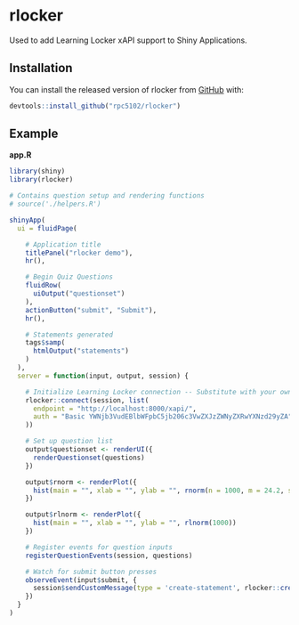 
<!-- README.md is generated from README.Rmd. Please edit that file -->
rlocker
=======

Used to add Learning Locker xAPI support to Shiny Applications.

Installation
------------

You can install the released version of rlocker from [GitHub](https://github.com/) with:

``` r
devtools::install_github("rpc5102/rlocker")
```

Example
-------

**app.R**

``` r
library(shiny)
library(rlocker)

# Contains question setup and rendering functions
# source('./helpers.R')

shinyApp(
  ui = fluidPage(

    # Application title
    titlePanel("rlocker demo"),
    hr(),

    # Begin Quiz Questions
    fluidRow(
      uiOutput("questionset")
    ),
    actionButton("submit", "Submit"),
    hr(),

    # Statements generated
    tags$samp(
      htmlOutput("statements")
    )
  ),
  server = function(input, output, session) {

    # Initialize Learning Locker connection -- Substitute with your own locker
    rlocker::connect(session, list(
      endpoint = "http://localhost:8000/xapi/", 
      auth = "Basic YWNjb3VudEBlbWFpbC5jb206c3VwZXJzZWNyZXRwYXNzd29yZA"
    ))

    # Set up question list
    output$questionset <- renderUI({
      renderQuestionset(questions)
    })

    output$rnorm <- renderPlot({
      hist(main = "", xlab = "", ylab = "", rnorm(n = 1000, m = 24.2, sd = 2.2))
    })

    output$rlnorm <- renderPlot({
      hist(main = "", xlab = "", ylab = "", rlnorm(1000))
    })

    # Register events for question inputs
    registerQuestionEvents(session, questions)

    # Watch for submit button presses
    observeEvent(input$submit, {
      session$sendCustomMessage(type = 'create-statement', rlocker::createStatement())
    })
  }
)
```
